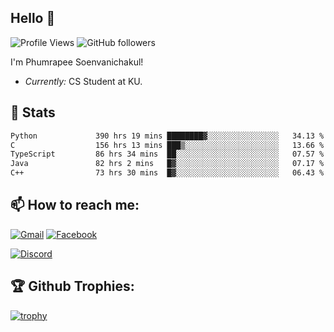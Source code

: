 
<h2>Hello 👋</h2> 

![Profile Views](https://komarev.com/ghpvc/?username=Homiez09&label=Profile%20views&color=0e75b6&style=flat)
![GitHub followers](https://img.shields.io/github/followers/HomieZ09.svg?style=social&label=Follow)


I'm Phumrapee Soenvanichakul!

- <i>Currently:</i> CS Student at KU.

<h2>👀 Stats</h2>

<!--START_SECTION:waka-->

```txt
Python             390 hrs 19 mins ████████▓░░░░░░░░░░░░░░░░   34.13 %
C                  156 hrs 13 mins ███▒░░░░░░░░░░░░░░░░░░░░░   13.66 %
TypeScript         86 hrs 34 mins  ██░░░░░░░░░░░░░░░░░░░░░░░   07.57 %
Java               82 hrs 2 mins   █▓░░░░░░░░░░░░░░░░░░░░░░░   07.17 %
C++                73 hrs 30 mins  █▓░░░░░░░░░░░░░░░░░░░░░░░   06.43 %
```

<!--END_SECTION:waka-->

<h2>📫 How to reach me:</h2>

<a href="mailto:phumrapeesoen1@gmail.com">![Gmail](https://img.shields.io/badge/Gmail-D14836?style=for-the-badge&logo=gmail&logoColor=white)</a> 
<a href="https://web.facebook.com/phumrapee.soenvanichakul.3/">![Facebook](https://img.shields.io/badge/Facebook-4267B2?style=for-the-badge&logo=facebook&logoColor=white)</a>

<a href="https://discord.gg/EWnAEUtFVm">![Discord](https://discord.c99.nl/widget/theme-1/297740667784921089.png)</a> 

<h2>🏆 Github Trophies:</h2>

[![trophy](https://github-profile-trophy.vercel.app/?username=Homiez09&theme=discord&row=1)](https://github.com/ryo-ma/github-profile-trophy)
